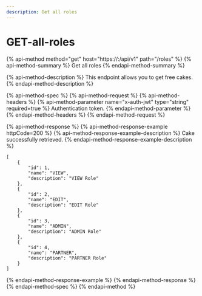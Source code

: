 ```yaml
---
description: Get all roles
---
```


# GET-all-roles

{% api-method method="get" host="https://<host>:<port>/api/v1" path="/roles" %}
{% api-method-summary %}
Get all roles
{% endapi-method-summary %}

{% api-method-description %}
This endpoint allows you to get free cakes.
{% endapi-method-description %}

{% api-method-spec %}
{% api-method-request %}
{% api-method-headers %}
{% api-method-parameter name="x-auth-jwt" type="string" required=true %}
Authentication token.
{% endapi-method-parameter %}
{% endapi-method-headers %}
{% endapi-method-request %}

{% api-method-response %}
{% api-method-response-example httpCode=200 %}
{% api-method-response-example-description %}
Cake successfully retrieved.
{% endapi-method-response-example-description %}

```
[
    {
        "id": 1,
        "name": "VIEW",
        "description": "VIEW Role"
    },
    {
        "id": 2,
        "name": "EDIT",
        "description": "EDIT Role"
    },
    {
        "id": 3,
        "name": "ADMIN",
        "description": "ADMIN Role"
    },
    {
        "id": 4,
        "name": "PARTNER",
        "description": "PARTNER Role"
    }
]
```
{% endapi-method-response-example %}
{% endapi-method-response %}
{% endapi-method-spec %}
{% endapi-method %}



